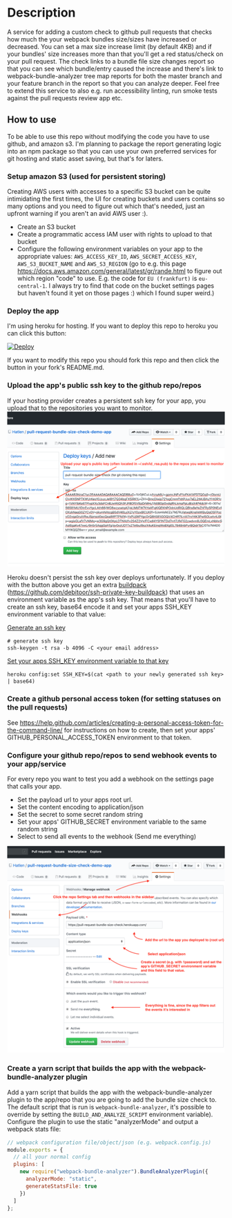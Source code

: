 # Description

A service for adding a custom check to github pull requests that checks how much
the your webpack bundles size/sizes have increased or decreased. You can set a
max size increase limit (by default 4KB) and if your bundles' size increases
more than that you'll get a red status/check on your pull request. The check
links to a bundle file size changes report so that you can see which
bundle/entry caused the increase and there's link to webpack-bundle-analyzer
tree map reports for both the master branch and your feature branch in the
report so that you can analyze deeper.
Feel free to extend this service to also e.g. run accessibility linting, run
smoke tests against the pull requests review app etc.

## How to use

To be able to use this repo without modifying the code you have to use github,
and amazon s3.
I'm planning to package the report generating logic into an npm package so that
you can use your own preferred services for git hosting and static asset saving,
but that's for laters.

### Setup amazon S3 (used for persistent storing)

Creating AWS users with accesses to a specific S3 bucket can be quite
intimidating the first times, the UI for creating buckets and users contains
so many options and you need to figure out which that's needed, just an
upfront warning if you aren't an avid AWS user :).

- Create an S3 bucket
- Create a programmatic access IAM user with rights to upload to that bucket
- Configure the following environment variables on your app to the appropriate
  values: `AWS_ACCESS_KEY_ID`, `AWS_SECRET_ACCESS_KEY`, `AWS_S3_BUCKET_NAME` and
  `AWS_S3_REGION` (go to e.g. this page
  https://docs.aws.amazon.com/general/latest/gr/rande.html to figure out which
  region "code" to use. E.g. the code for `EU (frankfurt)` is `eu-central-1`.
  I always try to find that code on the bucket settings pages but haven't found
  it yet on those pages :) which I found super weird.)

### Deploy the app

I'm using heroku for hosting. If you want to deploy this repo to heroku you can
click this button:

[![Deploy](https://www.herokucdn.com/deploy/button.svg)](https://heroku.com/deploy)

If you want to modify this repo you should fork this repo and then click the
button in your fork's README.md.

### Upload the app's public ssh key to the github repo/repos

If your hosting provider creates a persistent ssh key for your app, you upload
that to the repositories you want to monitor.
![Screenshot of github's upload ssh key settings page](./readme-images/upload-app-ssh-key.png)

Heroku doesn't persist the ssh key over deploys unfortunately. If you deploy
with the button above you get an extra
[buildpack](https://devcenter.heroku.com/articles/buildpacks)
(https://github.com/debitoor/ssh-private-key-buildpack) that uses
an environment variable as the app's ssh key. That means that you'll have to
create an ssh key, base64 encode it and set your apps SSH_KEY environment
variable to that value:

[Generate an ssh key](https://help.github.com/enterprise/2.15/user/articles/generating-a-new-ssh-key-and-adding-it-to-the-ssh-agent/)

```shell
# generate ssh key
ssh-keygen -t rsa -b 4096 -C <your email address>
```

[Set your apps SSH_KEY environment variable to that key](https://github.com/debitoor/ssh-private-key-buildpack#configure-ssh-key)

```shell
heroku config:set SSH_KEY=$(cat <path to your newly generated ssh key> | base64)
```

### Create a github personal access token (for setting statuses on the pull requests)

See
https://help.github.com/articles/creating-a-personal-access-token-for-the-command-line/
for instructions on how to create, then set your apps'
GITHUB_PERSONAL_ACCESS_TOKEN environment to that token.

### Configure your github repo/repos to send webhook events to your app/service

For every repo you want to test you add a webhook on the settings page that
calls your app.

- Set the payload url to your apps root url.
- Set the content encoding to application/json
- Set the secret to some secret random string
- Set your apps' GITHUB_SECRET environment variable to the same random string
- Select to send all events to the webhook (Send me everything)

![Webhook setup instructions](./readme-images/webhook-setup.png)

### Create a yarn script that builds the app with the webpack-bundle-analyzer plugin

Add a yarn script that builds the app with the
webpack-bundle-analyzer plugin to the app/repo that you are going to add the
bundle size check to. The default script that is run is
`webpack-bundle-analyzer`, it's possible to override by setting the
`BUILD_AND_ANALYZE_SCRIPT` environment variable). Configure the plugin to use
the static "analyzerMode" and output a webpack stats file:

```javascript
// webpack configuration file/object/json (e.g. webpack.config.js)
module.exports = {
  // all your normal config
  plugins: [
    new require("webpack-bundle-analyzer").BundleAnalyzerPlugin({
      analyzerMode: "static",
      generateStatsFile: true
    })
  ]
};
```
